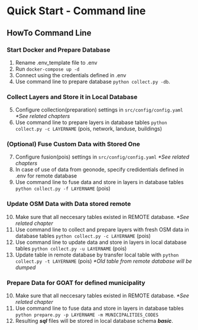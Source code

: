 # Quick Start - Command line

## HowTo Command Line

### Start Docker and Prepare Database

1. Rename .env_template file to .env
2. Run `docker-compose up -d`
3. Connect using the credentials defined in .env
4. Use command line to prepare database `python collect.py -db`.

### Collect Layers and Store it in Local Database

5. Configure collection(preparation) settings in `src/config/config.yaml` _*See related chapters_ 
6. Use command line to prepare layers in database tables `python collect.py -c LAYERNAME` (pois, network, landuse, buildings)

### (Optional) Fuse Custom Data with Stored One

7. Configure fusion(pois) settings in `src/config/config.yaml` _*See related chapters_
8. In case of use of data from geonode, specify credidentials defined in .env for remote database
9. Use command line to fuse data and store in layers in database tables `python collect.py -f LAYERNAME` (pois)

### Update OSM Data with Data stored remote

10. Make sure that all neccesary tables existed in REMOTE database. _*See related chapter_
11. Use command line to collect and prepare layers with fresh OSM data in database tables `python collect.py -c LAYERNAME` (pois)
12. Use command line to update data and store in layers in local database tables `python collect.py -u LAYERNAME` (pois)
13. Update table in remote database by transfer local table with `python collect.py -t LAYERNAME` (pois) _*Old table from remote database will be dumped_ 

### Prepare Data for GOAT for defined municipality

10. Make sure that all neccesary tables existed in REMOTE database. _*See related chapter_
11. Use command line to fuse data and store in layers in database tables `python prepare.py -p LAYERNAME -m MUNICIPALITIES_CODES`
12. Resulting **_sql_** files will be stored in local database schema **_basic_**.   